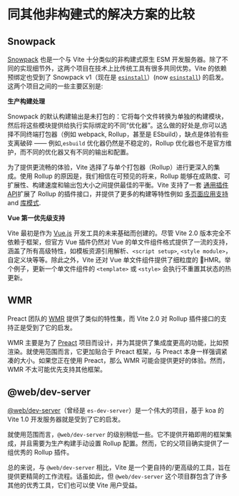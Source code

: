 # 同其他非构建式的解决方案的比较

## Snowpack

[Snowpack](https://www.snowpack.dev/) 也是一个与 Vite 十分类似的非构建式原生 ESM 开发服务器。除了不同的实现细节外，这两个项目在技术上比传统工具有很多共同优势。Vite 的依赖预绑定也受到了 Snowpack v1（现在是 [`esinstall`](https://github.com/snowpackjs/snowpack/tree/main/esinstall)）(now [`esinstall`](https://github.com/snowpackjs/snowpack/tree/main/esinstall)) 的启发。这两个项目之间的一些主要区别是:

**生产构建处理**

Snowpack 的默认构建输出是未打包的：它将每个文件转换为单独的构建模块，然后将这些模块提供给执行实际绑定的不同“优化器”。这么做的好处是,你可以选择不同终端打包器（例如 webpack, Rollup，甚至是 ESbuild），缺点是体验有些支离破碎 —— 例如,`esbuild` 优化器仍然是不稳定的，Rollup 优化器也不是官方维护，而不同的优化器又有不同的输出和配置。

为了提供更流畅的体验，Vite 选择了与单个打包器（Rollup）进行更深入的集成。使用 Rollup 的原因是，我们相信在可预见的将来，Rollup 能够在成熟度、可扩展性、构建速度和输出包大小之间提供最佳的平衡。Vite 支持了一套 [通用插件 API](./api-plugin)扩展了 Rollup 的插件接口，并提供了更多的构建等特性例如 [多页面应用支持](./build#多页面应用) and [库模式](./build#库模式).

**Vue 第一优先级支持**

Vite 最初是作为 [Vue.js](https://vuejs.org/) 开发工具的未来基础而创建的。尽管 Vite 2.0 版本完全不依赖于框架，但官方 Vue 插件仍然对 Vue 的单文件组件格式提供了一流的支持，涵盖了所有高级特性，如模板资源引用解析、`<script setup>`, `<style module>`，自定义块等等。除此之外，Vite 还对 Vue 单文件组件提供了细粒度的 HMR。举个例子，更新一个单文件组件的 `<template>` 或 `<style>` 会执行不重置其状态的热更新。

## WMR

Preact 团队的 [WMR](https://github.com/preactjs/wmr) 提供了类似的特性集，而 Vite 2.0 对 Rollup 插件接口的支持正是受到了它的启发。

WMR 主要是为了 [Preact](https://preactjs.com/) 项目而设计，并为其提供了集成度更高的功能，比如预渲染。就使用范围而言，它更加贴合于 Preact 框架，与 Preact 本身一样强调紧凑的大小。如果您正在使用 Preact，那么 WMR 可能会提供更好的体验。然而，WMR 不太可能优先支持其他框架。

## @web/dev-server

[@web/dev-server](https://modern-web.dev/docs/dev-server/overview/)（曾经是 `es-dev-server`）是一个伟大的项目，基于 koa 的 Vite 1.0 开发服务器就是受到了它的启发。

就使用范围而言，`@web/dev-server` 的级别稍低一些。它不提供开箱即用的框架集成，并且需要为生产构建手动设置 Rollup 配置。然而，它的父项目确实提供了一组优秀的 Rollup 插件。

总的来说，与 `@web/dev-server` 相比，Vite 是一个更自持的/更高级的工具，旨在提供更精简的工作流程。话虽如此，但 `@web/dev-server` 这个项目群包含了许多其他的优秀工具，它们也可以使 Vite 用户受益。

